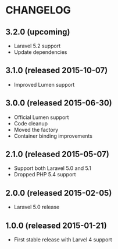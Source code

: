 # CHANGELOG

## 3.2.0 (upcoming)

- Laravel 5.2 support
- Update dependencies

## 3.1.0 (released 2015-10-07)

- Improved Lumen support

## 3.0.0 (released 2015-06-30)

- Official Lumen support
- Code cleanup
- Moved the factory
- Container binding improvements

## 2.1.0 (released 2015-05-07)

- Support both Laravel 5.0 and 5.1
- Dropped PHP 5.4 support

## 2.0.0 (released 2015-02-05)

- Laravel 5.0 release

## 1.0.0 (released 2015-01-21)

- First stable release with Larvel 4 support
